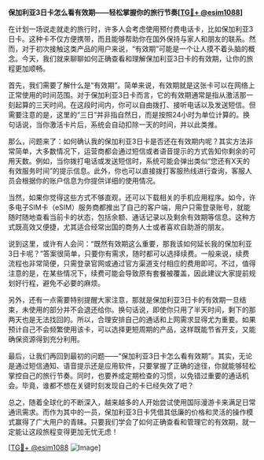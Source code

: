 **保加利亚3日卡怎么看有效期——轻松掌握你的旅行节奏[[TG💪+ @esim1088](https://t.me/s/esim1088)]**

在计划一场说走就走的旅行时，许多人会考虑使用预付费电话卡，比如保加利亚3日卡。这种卡不仅方便携带，而且能够帮助你在国外保持与家人和朋友的联系。然而，对于初次接触这类产品的用户来说，“有效期”可能是一个让人摸不着头脑的概念。今天，我们就来聊聊如何正确查看和理解保加利亚3日卡的有效期，让你的旅程更加顺畅。

首先，我们需要了解什么是“有效期”。简单来说，有效期就是这张卡可以在网络上正常使用的时间范围。对于保加利亚3日卡而言，它的有效期通常是指从激活那一刻起算的三天时间。在这段时间内，你可以自由拨打、接听电话以及发送短信。但需要注意的是，这里的“三日”并非指自然日，而是按照24小时为单位计算的。换句话说，当你激活卡片后，系统会自动扣除一天的时间，并以此类推。

那么，问题来了：如何确认我的保加利亚3日卡是否还在有效期内呢？其实方法非常简单，大多数情况下，运营商都会通过短信或者语音提示的方式告知你剩余的可用天数。例如，当你拨打电话或发送短信时，系统可能会弹出类似“您还有X天的有效服务时间”的提示信息。此外，你也可以直接拨打客服热线进行查询，客服人员会根据你的账户信息为你提供详细的使用情况。

当然，如果你觉得这些方式不够直观，还可以下载相关的手机应用程序。如今，许多电子SIM卡（eSIM）服务商都推出了自己的客户端，用户只需登录账号，就能随时随地查看当前卡的状态，包括余额、通话记录以及剩余有效期等信息。这种方式既高效又便捷，尤其适合经常出国的商务人士或者喜欢自助游的朋友。

说到这里，或许有人会问：“既然有效期这么重要，那我该如何延长我的保加利亚3日卡呢？”答案很简单，只要你有需求，随时都可以选择续费。一般来说，续费流程也非常简便，只需登录官网或通过官方渠道支付相应的费用即可。不过，值得注意的是，在某些情况下，续费可能会导致原有套餐被覆盖，因此建议大家提前规划好行程，避免不必要的麻烦。

另外，还有一点需要特别提醒大家注意，那就是保加利亚3日卡的有效期一旦结束，未使用的部分并不会退还给你。换句话说，即使你只用了半天时间，剩下的那两天也是无法找回的。所以，合理安排自己的通话和上网需求显得尤为重要。如果预计自己不会频繁使用该卡，可以选择更短周期的产品，这样既能节省开支，又能确保资源得到充分利用。

最后，让我们再回到最初的问题——“保加利亚3日卡怎么看有效期”。其实，无论是通过短信通知、语音提示还是应用软件，只要掌握了正确的途径，你就能够轻松掌控自己的旅行节奏。同时，也要养成定期检查的习惯，以免错过重要的通话机会。毕竟，谁都不想在关键时刻发现自己的卡已经失效了吧？

总之，随着全球化的不断深入，越来越多的人开始尝试使用国际漫游卡来满足日常通讯需求。而作为其中的一员，保加利亚3日卡凭借其低廉的价格和灵活的操作模式赢得了广大用户的青睐。只要我们学会了如何正确查看和管理它的有效期，就一定能让这段旅程变得更加无忧无虑！

[[TG💪+ @esim1088](https://t.me/s/esim1088) ![Image](https://i.postimg.cc/4NQfJmqS/Snipaste-2025-05-13-00-14-12.png)]